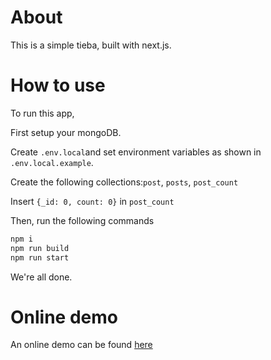 # About

This is a simple tieba, built with next.js.

# How to use

To run this app,

First setup your mongoDB.

Create `.env.local`and set environment variables as shown in `.env.local.example`.

Create the following collections:`post`, `posts`, `post_count`

Insert `{_id: 0, count: 0}` in `post_count`

Then, run the following commands

``` bash
npm i
npm run build
npm run start
```

We're all done.

# Online demo

An online demo can be found [here](https://simple-tieba.vercel.app)

